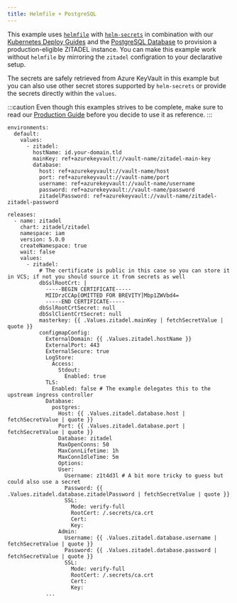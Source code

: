 ```yaml
---
title: Helmfile + PostgreSQL
---
```


This example uses [`helmfile`](https://helmfile.readthedocs.io/) with [`helm-secrets`](https://github.com/jkroepke/helm-secrets) in combination with our [Kubernetes Deploy Guides](/docs/self-hosting/deploy/kubernetes) and the [PostgreSQL Database](/docs/self-hosting/manage/database#postgres) to provision a production-eligible ZITADEL instance. You can make this example work without `helmfile` by mirroring the `zitadel` configration to your declarative setup.

The secrets are safely retrieved from Azure KeyVault in this example but you can also use other secret stores supported by `helm-secrets` or provide the secrets directly within the `values`.

:::caution
Even though this examples strives to be complete, make sure to read our [Production Guide](/docs/self-hosting/manage/production) before you decide to use it as reference.
:::

```helmfile
environments:
  default:
    values:
      - zitadel:
        hostName: id.your-domain.tld
        mainKey: ref+azurekeyvault://vault-name/zitadel-main-key
        database:
          host: ref+azurekeyvault://vault-name/host
          port: ref+azurekeyvault://vault-name/port
          username: ref+azurekeyvault://vault-name/username
          password: ref+azurekeyvault://vault-name/password
          zitadelPassword: ref+azurekeyvault://vault-name/zitadel-zitadel-password

releases:
  - name: zitadel
    chart: zitadel/zitadel
    namespace: iam
    version: 5.0.0
    createNamespace: true
    wait: false
    values:
      - zitadel:
          # The certificate is public in this case so you can store it in VCS; if not you should source it from secrets as well
          dbSslRootCrt: |
            -----BEGIN CERTIFICATE-----
            MIIDrzCCAp[OMITTED FOR BREVITY]Mbp1ZWVbd4=
            -----END CERTIFICATE-----
          dbSslRootCrtSecret: null
          dbSslClientCrtSecret: null
          masterkey: {{ .Values.zitadel.mainKey | fetchSecretValue | quote }}
          configmapConfig:
            ExternalDomain: {{ .Values.zitadel.hostName }}
            ExternalPort: 443
            ExternalSecure: true
            LogStore:
              Access:
                Stdout:
                  Enabled: true
            TLS:
              Enabled: false # The example delegates this to the upstream ingress controller
            Database:
              postgres:
                Host: {{ .Values.zitadel.database.host | fetchSecretValue | quote }}
                Port: {{ .Values.zitadel.database.port | fetchSecretValue | quote }}
                Database: zitadel
                MaxOpenConns: 50
                MaxConnLifetime: 1h
                MaxConnIdleTime: 5m
                Options:
                User:
                  Username: z1t4d3l # A bit more tricky to guess but could also use a secret
                  Password: {{ .Values.zitadel.database.zitadelPassword | fetchSecretValue | quote }}
                  SSL:
                    Mode: verify-full
                    RootCert: /.secrets/ca.crt
                    Cert:
                    Key:
                Admin:
                  Username: {{ .Values.zitadel.database.username | fetchSecretValue | quote }}
                  Password: {{ .Values.zitadel.database.password | fetchSecretValue | quote }}
                  SSL:
                    Mode: verify-full
                    RootCert: /.secrets/ca.crt
                    Cert:
                    Key:
            ...
```
